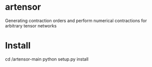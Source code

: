 # artensor
Generating contraction orders and perform numerical contractions for arbitrary tensor networks

# Install
cd <yourpath>/artensor-main
python setup.py install
